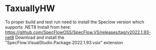 # TaxuallyHW
To proper build and test run need to install the Speclow version which supports .NET8
Install from here: https://github.com/SpecFlowOSS/SpecFlow.VS/releases/tag/v2022.1.93-net8
Download and install the "SpecFlow.VisualStudio.Package.2022.1.93.vsix" extension
